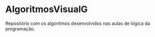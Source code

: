 # AlgoritmosVisualG
 Repositório com os algoritmos desenvolvidos nas aulas de lógica da programação.
